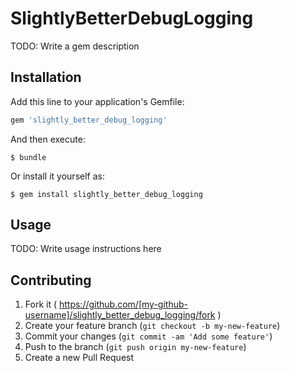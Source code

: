 # SlightlyBetterDebugLogging

TODO: Write a gem description

## Installation

Add this line to your application's Gemfile:

```ruby
gem 'slightly_better_debug_logging'
```

And then execute:

    $ bundle

Or install it yourself as:

    $ gem install slightly_better_debug_logging

## Usage

TODO: Write usage instructions here

## Contributing

1. Fork it ( https://github.com/[my-github-username]/slightly_better_debug_logging/fork )
2. Create your feature branch (`git checkout -b my-new-feature`)
3. Commit your changes (`git commit -am 'Add some feature'`)
4. Push to the branch (`git push origin my-new-feature`)
5. Create a new Pull Request
